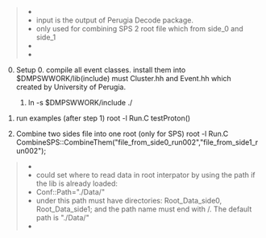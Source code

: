 >+
>+ input is the output of Perugia Decode package.
>+   only used for combining SPS 2 root file which from side_0 and side_1
>+
>+


0.  Setup
    0.  compile all event classes. install them into $DMPSWWORK/lib(include)
            must Cluster.hh and Event.hh which created by University of Perugia.
    1.  ln -s $DMPSWWORK/include ./


1.  run examples (after step 1)
root -l  Run.C
testProton()

3.  Combine two sides file into one root (only for SPS)
root -l Run.C
CombineSPS::CombineThem("file_from_side0_run002","file_from_side1_run002");


>+
>+   could set where to read data in root interpator by using the path if the lib is already loaded:
>+  Conf::Path="./Data/"
>+   under this path must have directories: Root_Data_side0, Root_Data_side1; and the path name must end with /.  The default path is "./Data/"
>+



